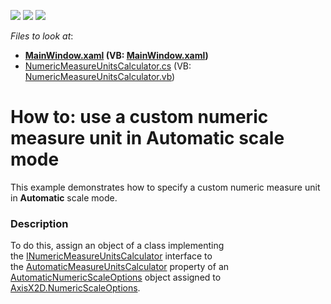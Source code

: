 <!-- default badges list -->
![](https://img.shields.io/endpoint?url=https://codecentral.devexpress.com/api/v1/VersionRange/128570255/22.2.2%2B)
[![](https://img.shields.io/badge/Open_in_DevExpress_Support_Center-FF7200?style=flat-square&logo=DevExpress&logoColor=white)](https://supportcenter.devexpress.com/ticket/details/T328193)
[![](https://img.shields.io/badge/📖_How_to_use_DevExpress_Examples-e9f6fc?style=flat-square)](https://docs.devexpress.com/GeneralInformation/403183)
<!-- default badges end -->
<!-- default file list -->
*Files to look at*:

* **[MainWindow.xaml](./CS/CustomNumericMeasureUnitsCalculatorSample/MainWindow.xaml) (VB: [MainWindow.xaml](./VB/CustomNumericMeasureUnitsCalculatorSample/MainWindow.xaml))**
* [NumericMeasureUnitsCalculator.cs](./CS/CustomNumericMeasureUnitsCalculatorSample/NumericMeasureUnitsCalculator.cs) (VB: [NumericMeasureUnitsCalculator.vb](./VB/CustomNumericMeasureUnitsCalculatorSample/NumericMeasureUnitsCalculator.vb))
<!-- default file list end -->
# How to: use a custom numeric measure unit in Automatic scale mode


This example demonstrates how to specify a custom numeric measure unit in <strong>Automatic</strong> scale mode.


<h3>Description</h3>

To do this, assign an object of a class implementing the&nbsp;<a href="https://documentation.devexpress.com/#WPF/clsDevExpressXpfChartsINumericMeasureUnitsCalculatortopic">INumericMeasureUnitsCalculator</a>&nbsp;interface to the&nbsp;<a href="https://documentation.devexpress.com/#WPF/DevExpressXpfChartsAutomaticNumericScaleOptions_AutomaticMeasureUnitsCalculatortopic">AutomaticMeasureUnitsCalculator</a>&nbsp;property of an <a href="https://documentation.devexpress.com/#WPF/clsDevExpressXpfChartsAutomaticNumericScaleOptionstopic">AutomaticNumericScaleOptions</a>&nbsp;object assigned to <a href="https://documentation.devexpress.com/#WPF/DevExpressXpfChartsAxisX2D_NumericScaleOptionstopic">AxisX2D.NumericScaleOptions</a>.

<br/>


